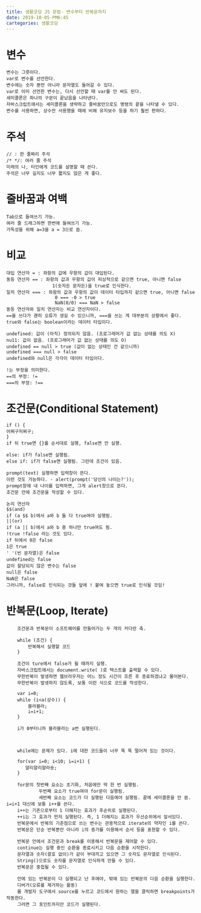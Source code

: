 ```yaml
---
title: 생활코딩 JS 문법- 변수부터 반복문까지
date: 2019-10-05-PM6:45
cartegories: 생활코딩
---
```

# 변수

    변수는 그릇이다.
    var로 변수를 선언한다.
    변수에는 숫자 뿐만 아니라 문자열도 들어갈 수 있다.
    var로 이미 선언한 변수는, 다시 선언할 때 var를 안 써도 된다.
    세미콜론은 하나의 구문이 끝났음을 나타낸다.
    자바스크립트에서는 세미콜론을 생략하고 줄바꿈만으로도 명령의 끝을 나타낼 수 있다.
    변수를 사용하면, 상수만 사용했을 때에 비해 유지보수 등을 하기 훨씬 편하다.
  
# 주석

    // : 한 줄짜리 주석
    /* */: 여러 줄 주석
    미래의 나, 타인에게 코드를 설명할 때 쓴다.
    주석은 너무 길지도 너무 짧지도 않은 게 좋다.
  
# 줄바꿈과 여백

    Tab으로 들여쓰기 가능.
    여러 줄 드래그하면 한번에 들여쓰기 가능.
    가독성을 위해 a=3을 a = 3으로 씀.
  
# 비교
  
    대입 연산자 = : 좌항의 값에 우항의 값이 대입된다.
    동등 연산자 == : 좌항의 값과 우항의 값이 피상적으로 같으면 true, 아니면 false
                     1(숫자든 문자든)을 true로 인식한다.
    일치 연산자 === : 좌항의 값과 우항의 값이 데이터 타입까지 같으면 true, 아니면 false
                      0 === -0 > true
                      NaN(0/0) === NaN > false
    동등 연산자와 일치 연산자는 비교 연산자이다.
    ==을 쓰다가 괜히 오류가 생길 수 있으니까, ===을 쓰는 게 대부분의 상황에서 좋다.
    true와 false는 boolean이라는 데이터 타입이다.

    undefined: 값이 (아직) 정의되지 않음. (프로그래머가 값 없는 상태를 의도 X)
    nu11: 값이 없음. (프로그래머가 값 없는 상태를 의도 O)
    undefined == null > true (값이 없는 상태인 건 같으니까)
    undefined === null > false
    undefined와 null은 각각이 데이터 타입이다.

    !는 부정을 의미한다. 
    ==의 부정: !=
    ===의 부정: !==

# 조건문(Conditional Statement)
  
    if () {
    어쩌구저쩌구;
    }
    if 뒤 true면 {}를 순서대로 실행, false면 안 실행.

    else: if가 false면 실행됨.
    else if: if가 false면 실행됨. 그런데 조건이 있음.

    prompt(text) 실행하면 입력창이 뜬다.
    이런 것도 가능하다. - alert(prompt('당신의 나이는?'));
    prompt창에 내 나이를 입력하면, 그게 alert창으로 뜬다.
    조건문 안에 조건문을 작성할 수 있다.

    논리 연산자
    $$(and)
    if (a $$ b)에서 a와 b 둘 다 true여야 실행됨.
    ||(or)
    if (a || b)에서 a와 b 중 하나만 true여도 됨.
    !true !false 라는 것도 있다. 
    if 뒤에서 0은 false
    1은 true
    ' '(빈 문자열)은 false
    undefined는 false
    값이 할당되지 않은 변수는 false
    null은 false
    NaN은 false
    그러니까, false로 인식되는 것들 앞에 ! 붙여 놓으면 true로 인식될 것임!

# 반복문(Loop, Iterate)
        
        조건문과 반복문이 소프트웨어를 만들어가는 두 개의 커다란 축.
        
        while (조건) {
            반복해서 실행할 코드
        }
        
        조건이 ture에서 false가 될 때까지 실행.
        자바스크립트에서는 document.write( )로 텍스트를 출력할 수 있다.
        무한반복이 발생하면 웹브라우저는 어느 정도 시간이 흐른 후 종료하겠냐고 물어본다.
        무한반복이 발생하지 않도록, 보통 이런 식으로 코드를 작성한다.
        
        var i=0;
        while (i<a(상수)) {
            블라블라;
            i=i+1;
        }
        
        i가 0부터니까 블라블라는 a번 실행된다.
        
        
        
        while에는 문제가 있다. i에 대한 코드들이 너무 뚝 뚝 떨어져 있는 것이다.
        
        for(var i=0; i<10; i=i+1) {
           얄리얄리얄라숑;
        } 
        
        for문의 첫번째 요소는 초기화, 처음에만 딱 한 번 실행됨.
                두번째 요소가 true여야 for문이 실행됨.
                세번째 요소는 코드가 다 실행된 다음에야 실행됨. 끝에 세미콜론을 안 씀. i=i+1 대신에 보통 i++를 쓴다.
        i++는 기존으로부터 1 더해지는 효과가 후순위로 실행된다. 
        ++i는 그 효과가 먼저 실행된다. 즉, 1 더해지는 효과가 우선순위에서 앞서있다.
        반복문에서 반복의 기준점으로 쓰는 변수는 관용적으로 iterate의 약자인 i를 쓴다.
        반복문은 단순 반복뿐만 아니라 i의 증가를 이용해서 순서 등을 표현할 수 있다.
        
        반복문 안에서 조건문과 break를 이용해서 반복문을 제어할 수 있다.
        continue는 실행 중인 순환을 종료시키고 다음 순환을 시작한다.
        문자열과 숫자(괄호 없이)가 같이 부대끼고 있으면 그 숫자도 문자열로 인식된다.
        String()으로도 숫자를 문자열로 인식하게 만들 수 있다.
        반복문은 중첩될 수 있다.
        
        안에 있는 반복문이 다 실행되고 난 후에야, 밖에 있는 반복문의 다음 순환을 실행한다.
        디버거(오류를 제거하는 활동)
        롬 개발자 도구에서 source를 누르고 코드에서 원하는 열을 클릭하면 breakpoints가 작동한다.
        그러면 그 포인트까지만 코드가 실행된다.
